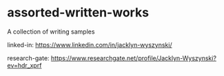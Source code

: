 # assorted-written-works
A collection of writing samples

linked-in: https://www.linkedin.com/in/jacklyn-wyszynski/

research-gate: https://www.researchgate.net/profile/Jacklyn-Wyszynski?ev=hdr_xprf
